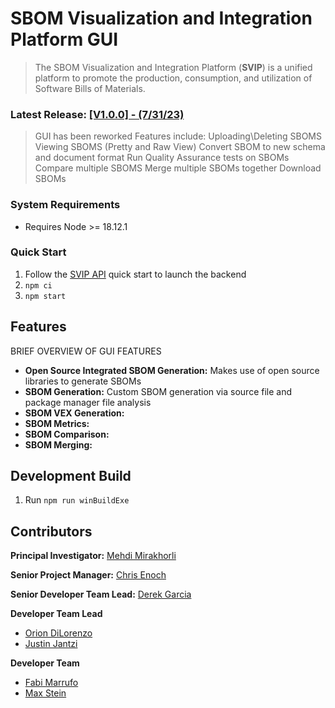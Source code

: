 # SBOM Visualization and Integration Platform GUI

> The SBOM Visualization and Integration Platform (**SVIP**) is a unified platform to promote the
> production, consumption, and utilization of Software Bills of Materials.

### Latest Release: [[V1.0.0] - (7/31/23)](doc/changelog.md)

> GUI has been reworked
> Features include:
> Uploading\Deleting SBOMS
> Viewing SBOMS (Pretty and Raw View)
> Convert SBOM to new schema and document format
> Run Quality Assurance tests on SBOMs
> Compare multiple SBOMS
> Merge multiple SBOMs together
> Download SBOMs

### System Requirements

- Requires Node >= 18.12.1

### Quick Start

1. Follow the [SVIP API](https://github.com/SoftwareDesignLab/SVIP/tree/main#quick-start) quick start to launch the backend
2. `npm ci`
3. `npm start`

## Features

BRIEF OVERVIEW OF GUI FEATURES

- **Open Source Integrated SBOM Generation:** Makes use of open source libraries to generate SBOMs
- **SBOM Generation:** Custom SBOM generation via source file and package manager file analysis
- **SBOM VEX Generation:**
- **SBOM Metrics:**
- **SBOM Comparison:**
- **SBOM Merging:**

## Development Build

1. Run `npm run winBuildExe`

## Contributors

**Principal Investigator:** [Mehdi Mirakhorli](mailto:mxmvse@rit.edu)

**Senior Project Manager:** [Chris Enoch](mailto:ctevse@rit.edu)

**Senior Developer Team Lead:** [Derek Garcia](mailto:dlg1206@rit.edu)

**Developer Team Lead**

- [Orion DiLorenzo](mailto:tnd3015@rit.edu)
- [Justin Jantzi](mailto:jwj7297@rit.edu)

**Developer Team**

- [Fabi Marrufo](mailto:fm8191@rit.edu)
- [Max Stein](mailto:mhs8558@rit.edu)
